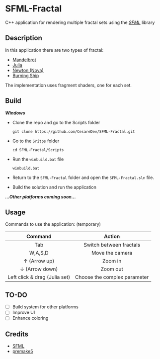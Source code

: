 # SFML-Fractal

C++ application for rendering multiple fractal sets using the [*SFML*](https://www.sfml-dev.org/index.php) library

## Description

In this application there are two types of fractal:

* [Mandelbrot](https://en.wikipedia.org/wiki/Mandelbrot_set)
* [Julia](https://en.wikipedia.org/wiki/Julia_set)
* [Newton (Nova)](https://en.wikipedia.org/wiki/Newton_fractal)
* [Burning Ship](https://it.wikipedia.org/wiki/Burning_ship)

The implementation uses fragment shaders, one for each set.

## Build

***Windows***

- Clone the repo and go to the Scripts folder

    ```console
    git clone https://github.com/CesareDev/SFML-Fractal.git
- Go to the `Sritps` folder

    ```console
    cd SFML-Fractal/Scripts
- Run the `winbuild.bat` file

    ```console
    winbuild.bat
- Return to the `SFML-Fractal` folder and open the `SFML-Fractal.sln` file.
- Build the solution and run the application

***...Other platforms coming soon...***

## Usage

Commands to use the application: (temporary)

| Command                       | Action                       |
| :---------------------------: | :--------------------------: |
| Tab                           | Switch between fractals      |
| W,A,S,D                       | Move the camera              |
| &uarr; (Arrow up)             | Zoom in                      |
| &darr; (Arrow down)           | Zoom out                     |
| Left click & drag (Julia set) | Choose the complex parameter |

## TO-DO

- [ ] Build system for other platforms
- [ ] Improve UI
- [ ] Enhance coloring

## Credits

- [SFML](https://github.com/SFML/SFML)
- [premake5](https://github.com/premake/premake-core)
